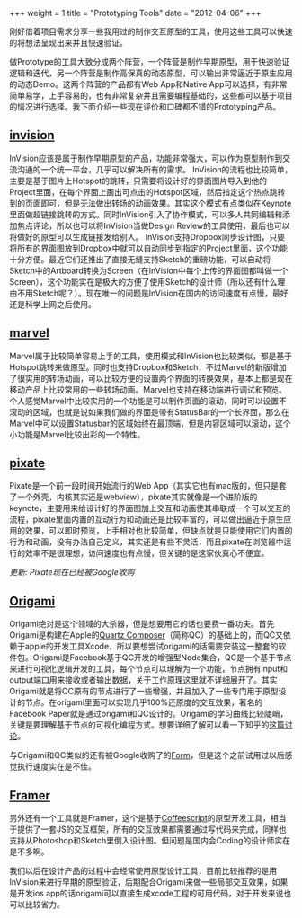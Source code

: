 +++
weight = 1
title = "Prototyping Tools"
date = "2012-04-06"
+++

刚好借着项目需求分享一些我用过的制作交互原型的工具，使用这些工具可以快速的将想法呈现出来并且快速验证。

做Prototype的工具大致分成两个阵营，一个阵营是制作早期原型，用于快速验证逻辑和迭代，另一个阵营是制作高保真的动态原型，可以输出非常逼近于原生应用的动态Demo。这两个阵营的产品都有Web App和Native App可以选择，有非常简单易学，上手容易的，也有非常复杂并且需要编程基础的，这些都可以基于项目的情况进行选择。我下面介绍一些现在评价和口碑都不错的Prototyping产品。
<!--more-->

## [invision](http://www.invisionapp.com/)

InVision应该是属于制作早期原型的产品，功能非常强大，可以作为原型制作到交流沟通的一个统一平台，几乎可以解决所有的需求。
InVision的流程也比较简单，主要是基于图片上Hotspot的跳转，只需要将设计好的界面图片导入到他的Project里面，在每个界面上画出可点击的Hotspot区域，然后指定这个热点跳转到的页面即可，但是无法做出转场的动画效果。其实这个模式有点类似在Keynote里面做超链接跳转的方式。同时InVision引入了协作模式，可以多人共同编辑和添加焦点评论，所以也可以将InVision当做Design Review的工具使用，最后也可以将做好的原型可以生成链接发给别人。
InVision支持Dropbox同步设计图，只要将所有的界面图放到Dropbox中就可以自动同步到指定的Project里面，这个功能十分方便。最近它们还推出了直接无缝支持Sketch的重磅功能，可以自动将Sketch中的Artboard转换为Screen（在InVision中每个上传的界面图都叫做一个Screen），这个功能实在是极大的方便了使用Sketch的设计师（所以还有什么理由不用Sketch呢？）。现在唯一的问题是InVision在国内的访问速度有点慢，最好还是科学上网之后使用。

## [marvel](http://marvelapp.com/)

Marvel属于比较简单容易上手的工具，使用模式和InVision也比较类似，都是基于Hotspot跳转来做原型。同时也支持Dropbox和Sketch，不过Marvel的新版增加了很实用的转场动画，可以比较方便的设置两个界面的转换效果，基本上都是现在移动产品上比较常用的一些转场动画。Marvel也支持在移动端进行调试和预览。个人感觉Marvel中比较实用的一个功能是可以制作页面的滚动，同时可以设置不滚动的区域，也就是说如果我们做的界面是带有StatusBar的一个长界面，那么在Marvel中可以设置Statusbar的区域始终在最顶端，但是内容区域可以滚动，这个小功能是Marvel比较出彩的一个特性。

## [pixate](http://www.pixate.com/)

Pixate是一个前一段时间开始流行的Web App（其实它也有mac版的，但只是套了一个外壳，内核其实还是webview），pixate其实就像是一个进阶版的keynote，主要用来给设计好的界面图加上交互和动画使其串联成一个可以交互的流程，pixate里面内置的互动行为和动画还是比较丰富的，可以做出逼近于原生应用的效果，可以即时预览，上手相对也比较简单，但缺点就是只能使用它们内置的行为和动画，没有办法自己定义，其实还是有些不灵活，而且pixate在浏览器中运行的效率不是很理想，访问速度也有点慢，但关键的是这家伙真心不便宜。

*更新: Pixate现在已经被Google收购*

## [Origami](https://facebook.github.io/origami/)

Origami绝对是这个领域的大杀器，但是想要用它的话也要费一番功夫。首先Origami是构建在Apple的[Quartz Composer](https://en.wikipedia.org/wiki/Quartz_Composer)（简称QC）的基础上的，而QC又依赖于apple的开发工具Xcode，所以要想尝试origami的话需要安装这一整套的软件包。Origami是Facebook基于QC开发的增强型Node集合，QC是一个基于节点来进行可视化逻辑开发的工具，每个节点可以理解为一个功能，节点拥有input和output端口用来接收或者输出数据，关于工作原理这里就不详细展开了。其实Origami就是将QC原有的节点进行了一些增强，并且加入了一些专门用于原型设计的节点。在origami里面可以实现几乎100%还原度的交互效果，著名的Facebook Paper就是通过origami和QC设计的。Origami的学习曲线比较陡峭，关键是要理解基于节点的可视化编程方式。想要详细了解可以看一下知乎的[这篇讨论](http://www.zhihu.com/question/20956344)。

与Origami和QC类似的还有被Google收购了的[Form](http://www.relativewave.com/form/)，但是这个之前试用过以后感觉执行速度实在是不佳。

## [Framer](http://framerjs.com/)

另外还有一个工具就是Framer，这个是基于[Coffeescript](http://coffeescript.org/)的原型开发工具，相当于提供了一套JS的交互框架，所有的交互效果都需要通过写代码来完成，同样也支持从Photoshop和Sketch里倒入设计图。但问题是国内会Coding的设计师实在是不多啊。


我们以后在设计产品的过程中会经常使用原型设计工具，目前比较推荐的是用InVision来进行早期的原型验证，后期配合Origami来做一些局部交互效果，如果是开发ios app的话origami可以直接生成xcode工程的可用代码，对于开发来说也可以比较省力。
